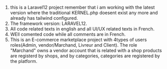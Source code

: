 1. this is a Laravel12 project remember that i am working with the latest version where the traditional KERNEL.php doesent exist any more and already has tailwind configured.
2. The framework version: LARAVEL12.
3. All code related texts in english and all UI/UX related texts in French.
4. WEll comented code while all comments are in French.
5. This is an E-commerce marketplace project with 4types of users roles(Admin, vendor/Marchand, Livreur and Client). The role "Marchand" owns a vendor account that is related with a shop products are registerd by shops, and by categories, categories are registered by the platform.